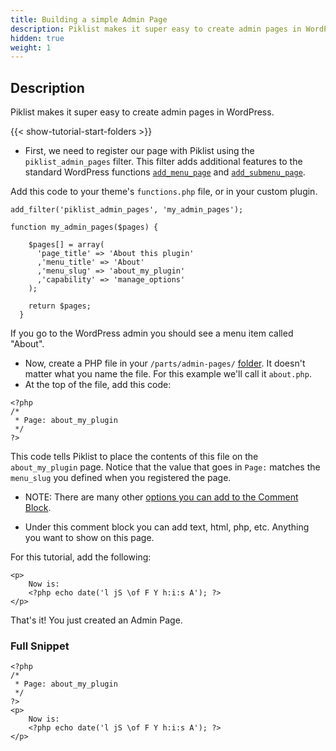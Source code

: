 ```yaml
---
title: Building a simple Admin Page
description: Piklist makes it super easy to create admin pages in WordPress.
hidden: true
weight: 1
---
```


## Description
Piklist makes it super easy to create admin pages in WordPress.

{{< show-tutorial-start-folders >}}

* First, we need to register our page with Piklist using the `piklist_admin_pages` filter. This filter adds additional features to the standard WordPress functions [`add_menu_page`](https://developer.wordpress.org/reference/functions/add_menu_page/) and [`add_submenu_page`](https://developer.wordpress.org/reference/functions/add_submenu_page/).

Add this code to your theme's `functions.php` file, or in your custom plugin.

```
add_filter('piklist_admin_pages', 'my_admin_pages');

function my_admin_pages($pages) {

    $pages[] = array(
      'page_title' => 'About this plugin'
      ,'menu_title' => 'About'
      ,'menu_slug' => 'about_my_plugin'
      ,'capability' => 'manage_options'
    );

    return $pages;
  }
```

If you go to the WordPress admin you should see a menu item called "About".


* Now, create a PHP file in your `/parts/admin-pages/` [folder](/folder-structure/). It doesn't matter what you name the file. For this example we'll call it `about.php`.
* At the top of the file, add this code:

```
<?php
/*
 * Page: about_my_plugin
 */
?>
```

This code tells Piklist to place the contents of this file on the `about_my_plugin` page. Notice that the value that goes in `Page:` matches the `menu_slug` you defined when you registered the page.

* NOTE: There are many other [options you can add to the Comment Block](/comment-block-parameters/).

* Under this comment block you can add text, html, php, etc. Anything you want to show on this page.

For this tutorial, add the following:
```
<p>
    Now is:
    <?php echo date('l jS \of F Y h:i:s A'); ?>
</p>

```

That's it! You just created an Admin Page.

### Full Snippet

```
<?php
/*
 * Page: about_my_plugin
 */
?>
<p>
    Now is:
    <?php echo date('l jS \of F Y h:i:s A'); ?>
</p>

```
